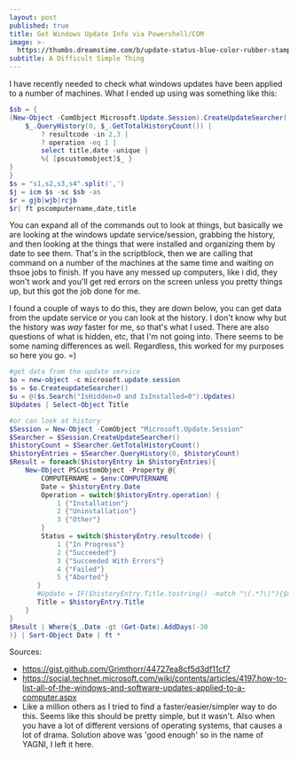 ```yaml
---
layout: post
published: true
title: Get Windows Update Info via Powershell/COM
image: >-
  https://thumbs.dreamstime.com/b/update-status-blue-color-rubber-stamp-46437763.jpg
subtitle: A Difficult Simple Thing
---
```

I have recently needed to check what windows updates have been applied to a number of machines. What I ended up using was something like this:

```powershell
$sb = {
(New-Object -ComObject Microsoft.Update.Session).CreateUpdateSearcher() | %{
    $_.QueryHistory(0, $_.GetTotalHistoryCount()) |
        ? resultcode -in 2,3 |
        ? operation -eq 1 |
        select title,date -unique |
        %{ [pscustomobject]$_ }
}
}
$s = "s1,s2,s3,s4".split(',')
$j = icm $s -sc $sb -as
$r = gjb|wjb|rcjb
$r| ft pscomputername,date,title
```

You can expand all of the commands out to look at things, but basically we are looking at the windows update service/session, grabbing the history, and then looking at the things that were installed and organizing them by date to see them. That's in the scriptblock, then we are calling that command on a number of the machines at the same time and waiting on thsoe jobs to finish. If you have any messed up computers, like i did, they won't work and you'll get red errors on the screen unless you pretty things up, but this got the job done for me.

I found a couple of ways to do this, they are down below, you can get data from the update service or you can look at the history. I don't know why but the history was _*way*_ faster for me, so that's what I used. There are also questions of what is hidden, etc, that I'm not going into. There seems to be some naming differences as well. Regardless, this worked for my purposes so here you go. =)

```powershell
#get data from the update service
$o = new-object -c microsoft.update.session
$s = $o.CreateupdateSearcher()
$u = @($s.Search("IsHidden=0 and IsInstalled=0").Updates)
$Updates | Select-Object Title

#or can look at history
$Session = New-Object -ComObject "Microsoft.Update.Session"
$Searcher = $Session.CreateUpdateSearcher()
$historyCount = $Searcher.GetTotalHistoryCount()
$historyEntries = $Searcher.QueryHistory(0, $historyCount)
$Result = foreach($historyEntry in $historyEntries){
    New-Object PSCustomObject -Property @{
        COMPUTERNAME = $env:COMPUTERNAME
        Date = $historyEntry.Date
        Operation = switch($historyEntry.operation) {
            1 {"Installation"}
            2 {"Uninstallation"}
            3 {"Other"}
        }
        Status = switch($historyEntry.resultcode) {
            1 {"In Progress"}
            2 {"Succeeded"}
            3 {"Succeeded With Errors"}
            4 {"Failed"}
            5 {"Aborted"}
       }
       #Update = IF($historyEntry.Title.tostring() -match "\(.*?\)"){$matches[0].replace('(','').replace(')','')}
       Title = $historyEntry.Title
    }
}
$Result | Where{$_.Date -gt (Get-Date).AddDays(-30
)} | Sort-Object Date | ft *
```

Sources:
- https://gist.github.com/Grimthorr/44727ea8cf5d3df11cf7
- https://social.technet.microsoft.com/wiki/contents/articles/4197.how-to-list-all-of-the-windows-and-software-updates-applied-to-a-computer.aspx
- Like a million others as I tried to find a faster/easier/simpler way to do this. Seems like this should be pretty simple, but it wasn't. Also when you have a lot of different versions of operating systems, that causes a lot of drama. Solution above was 'good enough' so in the name of YAGNI, I left it here.
